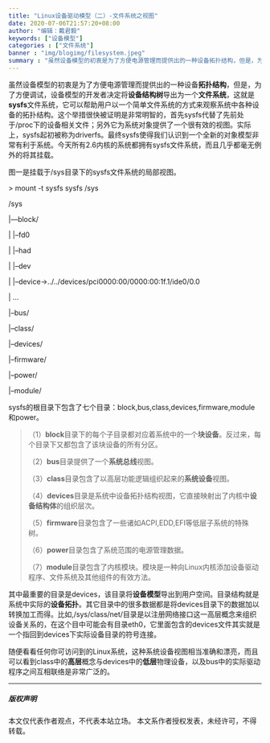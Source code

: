 ```yaml
---
title: "Linux设备驱动模型（二）-文件系统之视图"
date: 2020-07-06T21:57:20+08:00
author: "编辑：戴君毅"
keywords: ["设备模型"]
categories : ["文件系统"]
banner : "img/blogimg/filesystem.jpeg"
summary : "虽然设备模型的初衷是为了方便电源管理而提供出的一种设备拓扑结构，但是，为了方便调试，设备模型的开发者决定将设备结构树导出为一个文件系统，这就是sysfs文件系统。"
---
```


虽然设备模型的初衷是为了方便电源管理而提供出的一种设备**拓扑结构**，但是，为了方便调试，设备模型的开发者决定将**设备结构树**导出为一个**文件系统**，这就是**sysfs**文件系统，它可以帮助用户以一个简单文件系统的方式来观察系统中各种设备的拓扑结构。这个举措很快被证明是非常明智的，首先sysfs代替了先前处于/proc下的设备相关文件；另外它为系统对象提供了一个很有效的视图。实际上，sysfs起初被称为driverfs。最终sysfs使得我们认识到一个全新的对象模型非常有利于系统。今天所有2.6内核的系统都拥有sysfs文件系统，而且几乎都毫无例外的将其挂载。

图一是挂载于/sys目录下的sysfs文件系统的局部视图。

\> mount -t sysfs sysfs /sys

/sys

   |—block/

   |  |–fd0

   |  |–had

   |  |–dev

   |  |–device->../../devices/pci0000:00/0000:00:1f.1/ide0/0.0

   |  …

   |–bus/

   |–class/

   |–devices/

   |–firmware/

   |–power/

   |–module/

sysfs的根目录下包含了七个目录：block,bus,class,devices,firmware,module和power。

> （1）**block**目录下的每个子目录都对应着系统中的一个**块设备**。反过来，每个目录下又都包含了该块设备的所有分区。
>
> （2）**bus**目录提供了一个**系统总线**视图。
>
> （3）**class**目录包含了以高层功能逻辑组织起来的**系统设备**视图。
>
> （4）**devices**目录是系统中设备拓扑结构视图，它直接映射出了内核中**设备结构体**的组织层次。
>
> （5）**firmware**目录包含了一些诸如ACPI,EDD,EFI等低层子系统的特殊树。
>
> （6）**power**目录包含了系统范围的电源管理数据。
>
> （7）**module**目录包含了内核模块。模块是一种向Linux内核添加设备驱动程序、文件系统及其他组件的有效方法。

其中最重要的目录是devices，该目录将**设备模型**导出到用户空间。目录结构就是系统中实际的**设备拓扑**。其它目录中的很多数据都是将devices目录下的数据加以转换加工而得。比如,/sys/class/net/目录是以注册网络接口这一高层概念来组织设备关系的，在这个目中可能会有目录eth0，它里面包含的devices文件其实就是一个指回到devices下实际设备目录的符号连接。

随便看看任何你可访问到的Linux系统，这种系统设备视图相当准确和漂亮，而且可以看到class中的**高层**概念与devices中的**低层**物理设备，以及bus中的实际驱动程序之间互相联络是非常广泛的。

---

##### 版权声明

本文仅代表作者观点，不代表本站立场。
本文系作者授权发表，未经许可，不得转载。